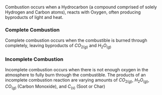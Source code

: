 Combustion occurs when a Hydrocarbon (a compound comprised of solely Hydrogen and Carbon atoms), reacts with Oxygen, often producing byproducts of light and heat.

### Complete Combustion
Complete combustion occurs when the combustible is burned through completely, leaving byproducts of $CO_{2(g)}$ and $H_2O_{(g)}$

### Incomplete Combustion
Incomplete combustion occurs when there is not enough oxygen in the atmosphere to fully burn through the combustible.  The products of an incomplete combustion reaction are varying amounts of $CO_{2(g)}$, $H_2O_{(g)}$, $CO_{(g)}$ (Carbon Monoxide), and $C_{(s)}$ (Soot or Char)